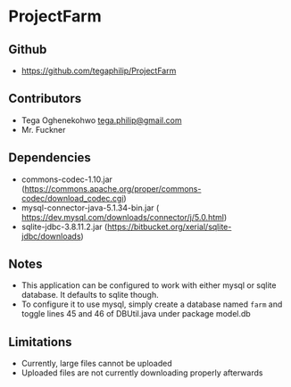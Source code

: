 # ProjectFarm

Github
------
* https://github.com/tegaphilip/ProjectFarm

Contributors
------------
* Tega Oghenekohwo <tega.philip@gmail.com>
* Mr. Fuckner

Dependencies
------------
* commons-codec-1.10.jar (https://commons.apache.org/proper/commons-codec/download_codec.cgi)
* mysql-connector-java-5.1.34-bin.jar ( https://dev.mysql.com/downloads/connector/j/5.0.html)
* sqlite-jdbc-3.8.11.2.jar (https://bitbucket.org/xerial/sqlite-jdbc/downloads)


Notes
------------
* This application can be configured to work with either mysql or sqlite database. It defaults to sqlite though.
* To configure it to use mysql, simply create a database named `farm` and toggle lines 45 and 46 of DBUtil.java under package model.db


Limitations
------------
* Currently, large files cannot be uploaded
* Uploaded files are not currently downloading properly afterwards 